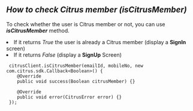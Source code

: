 <h2><i>How to check Citrus member (isCitrusMember)</i></h2>

To check whether the user is Citrus member or not, you can use <b><i>isCitrusMember</i></b> method. <li>If it returns <i>True</i> the user is already a Citrus member (display a <b>SignIn</b> screen)</li><li>If it returns <i>False</i> (display a <b>SignUp</b> Screen)</li>


 ```
  citrusClient.isCitrusMember(emailId, mobileNo, new com.citrus.sdk.Callback<Boolean>() {
     @Override
     public void success(Boolean citrusMember) {}

     @Override
     public void error(CitrusError error) {}
  });
  ```
